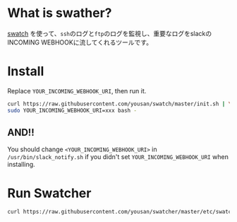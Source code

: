 # What is swather?
[swatch](http://www.linux-mag.com/id/7807/) を使って、`ssh`のログと`ftp`のログを監視し、重要なログをslackのINCOMING WEBHOOKに流してくれるツールです。

# Install
Replace `YOUR_INCOMING_WEBHOOK_URI`, then run it.
```bash
curl https://raw.githubusercontent.com/yousan/swatch/master/init.sh | \
sudo YOUR_INCOMING_WEBHOOK_URI=xxx bash - 
```

## AND!! 
You should change `<YOUR_INCOMING_WEBHOOK_URI>` in `/usr/bin/slack_notify.sh` if you didn't set `YOUR_INCOMING_WEBHOOK_URI` when installing.


# Run Swatcher
```bash
curl https://raw.githubusercontent.com/yousan/swatcher/master/etc/swatcher.sh | sudo bash -
```

